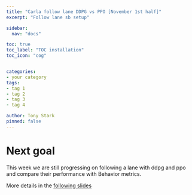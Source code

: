 ```yaml
---
title: "Carla follow lane DDPG vs PPO [November 1st half]"
excerpt: "Follow lane sb setup"

sidebar:
  nav: "docs"

toc: true
toc_label: "TOC installation"
toc_icon: "cog"


categories:
- your category
tags:
- tag 1
- tag 2
- tag 3
- tag 4

author: Tony Stark
pinned: false
---
```


# Next goal

This week we are still progressing on following a lane with ddpg and ppo and compare their performance
with Behavior metrics.

More details in the [following slides](https://docs.google.com/presentation/d/1FqCalkvOfs1XkJBlOOCo30LhMBTI1h_2Jfg7kIgoVOo/edit#slide=id.g30b0a1af163_0_12)
